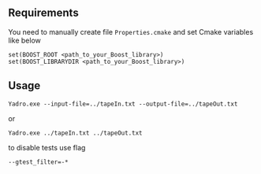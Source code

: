 ## Requirements
You need to manually create file `Properties.cmake` and set Cmake variables like below

```
set(BOOST_ROOT <path_to_your_Boost_library>)
set(BOOST_LIBRARYDIR <path_to_your_Boost_library>)
```

## Usage
```
Yadro.exe --input-file=../tapeIn.txt --output-file=../tapeOut.txt
```
or 
```
Yadro.exe ../tapeIn.txt ../tapeOut.txt
```
to disable tests use flag
```
--gtest_filter=-*
```
